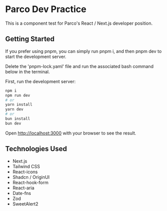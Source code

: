 # Parco Dev Practice

This is a component test for Parco's React / Next.js developer position.

## Getting Started

<!-- PNPM -->

If you prefer using pnpm, you can simply run pnpm i, and then pnpm dev
to start the development server.

<!-- NPM -->

Delete the 'pnpm-lock.yaml' file and run the associated bash command
below in the terminal.

First, run the development server:

```bash
npm i
npm run dev
# or
yarn install
yarn dev
# or
bun install
bun dev
```

Open [http://localhost:3000](http://localhost:3000) with your browser
to see the result.

## Technologies Used

-   Next.js
-   Tailwind CSS
-   React-icons
-   Shadcn / OriginUI
-   React-hook-form
-   React-aria
-   Date-fns
-   Zod
-   SweetAlert2
